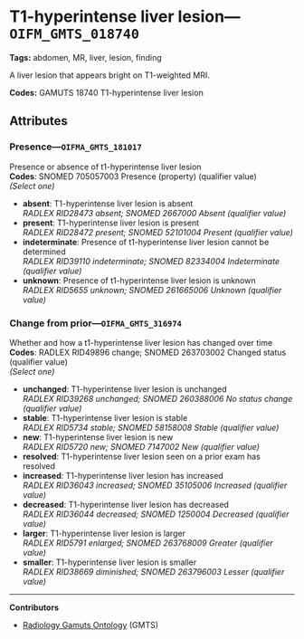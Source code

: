 # T1-hyperintense liver lesion—`OIFM_GMTS_018740`

**Tags:** abdomen, MR, liver, lesion, finding

A liver lesion that appears bright on T1-weighted MRI.

**Codes:** GAMUTS 18740 T1-hyperintense liver lesion

## Attributes

### Presence—`OIFMA_GMTS_181017`

Presence or absence of t1-hyperintense liver lesion  
**Codes**: SNOMED 705057003 Presence (property) (qualifier value)  
*(Select one)*

- **absent**: T1-hyperintense liver lesion is absent  
_RADLEX RID28473 absent; SNOMED 2667000 Absent (qualifier value)_
- **present**: T1-hyperintense liver lesion is present  
_RADLEX RID28472 present; SNOMED 52101004 Present (qualifier value)_
- **indeterminate**: Presence of t1-hyperintense liver lesion cannot be determined  
_RADLEX RID39110 indeterminate; SNOMED 82334004 Indeterminate (qualifier value)_
- **unknown**: Presence of t1-hyperintense liver lesion is unknown  
_RADLEX RID5655 unknown; SNOMED 261665006 Unknown (qualifier value)_

### Change from prior—`OIFMA_GMTS_316974`

Whether and how a t1-hyperintense liver lesion has changed over time  
**Codes**: RADLEX RID49896 change; SNOMED 263703002 Changed status (qualifier value)  
*(Select one)*

- **unchanged**: T1-hyperintense liver lesion is unchanged  
_RADLEX RID39268 unchanged; SNOMED 260388006 No status change (qualifier value)_
- **stable**: T1-hyperintense liver lesion is stable  
_RADLEX RID5734 stable; SNOMED 58158008 Stable (qualifier value)_
- **new**: T1-hyperintense liver lesion is new  
_RADLEX RID5720 new; SNOMED 7147002 New (qualifier value)_
- **resolved**: T1-hyperintense liver lesion seen on a prior exam has resolved  
- **increased**: T1-hyperintense liver lesion has increased  
_RADLEX RID36043 increased; SNOMED 35105006 Increased (qualifier value)_
- **decreased**: T1-hyperintense liver lesion has decreased  
_RADLEX RID36044 decreased; SNOMED 1250004 Decreased (qualifier value)_
- **larger**: T1-hyperintense liver lesion is larger  
_RADLEX RID5791 enlarged; SNOMED 263768009 Greater (qualifier value)_
- **smaller**: T1-hyperintense liver lesion is smaller  
_RADLEX RID38669 diminished; SNOMED 263796003 Lesser (qualifier value)_

---

**Contributors**

- [Radiology Gamuts Ontology](https://gamuts.net/) (GMTS)